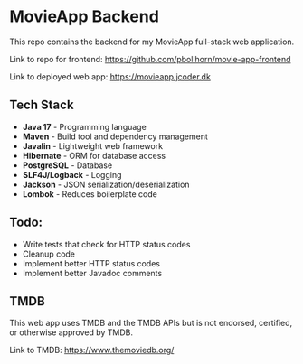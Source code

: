 # MovieApp Backend

This repo contains the backend for my MovieApp full-stack web application.

Link to repo for frontend: https://github.com/pbollhorn/movie-app-frontend 

Link to deployed web app: https://movieapp.jcoder.dk

## Tech Stack
- **Java 17** - Programming language
- **Maven** - Build tool and dependency management
- **Javalin** - Lightweight web framework
- **Hibernate** - ORM for database access
- **PostgreSQL** - Database
- **SLF4J/Logback** - Logging
- **Jackson** - JSON serialization/deserialization
- **Lombok** - Reduces boilerplate code

## Todo:
- Write tests that check for HTTP status codes
- Cleanup code
- Implement better HTTP status codes
- Implement better Javadoc comments

## TMDB
This web app uses TMDB and the TMDB APIs but is not endorsed, certified, or otherwise approved by TMDB.

Link to TMDB: https://www.themoviedb.org/